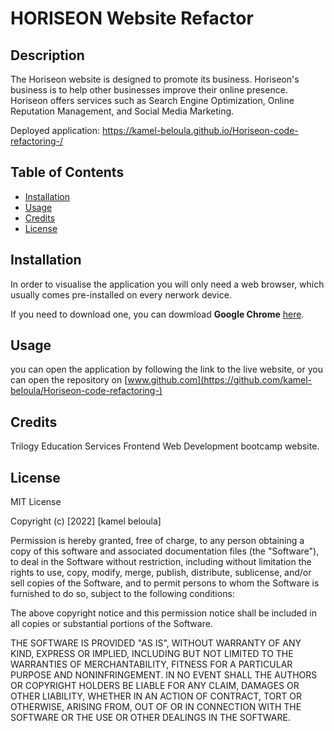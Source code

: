 # HORISEON Website Refactor

## Description

The Horiseon website is designed to promote its business. Horiseon's business is to help other businesses improve their online presence. Horiseon offers services such as Search Engine Optimization, Online Reputation Management, and Social Media Marketing.

Deployed application: https://kamel-beloula.github.io/Horiseon-code-refactoring-/

## Table of Contents


- [Installation](#installation)
- [Usage](#usage)
- [Credits](#credits)
- [License](#license)

## Installation
In order to visualise the application you will only need a web browser, which usually comes pre-installed on every nerwork device.

If you need to download one, you can dowmload **Google Chrome** [here](https://www.google.co.uk/chrome/).


## Usage
you can open the application by following the link to the live website, or you can open the repository on [www.github.com](https://github.com/kamel-beloula/Horiseon-code-refactoring-)


## Credits

Trilogy Education Services Frontend Web Development bootcamp website.



## License

MIT License

Copyright (c) [2022] [kamel beloula]

Permission is hereby granted, free of charge, to any person obtaining a copy of this software and associated documentation files (the "Software"), to deal in the Software without restriction, including without limitation the rights to use, copy, modify, merge, publish, distribute, sublicense, and/or sell copies of the Software, and to permit persons to whom the Software is furnished to do so, subject to the following conditions:

The above copyright notice and this permission notice shall be included in all copies or substantial portions of the Software.

THE SOFTWARE IS PROVIDED "AS IS", WITHOUT WARRANTY OF ANY KIND, EXPRESS OR IMPLIED, INCLUDING BUT NOT LIMITED TO THE WARRANTIES OF MERCHANTABILITY, FITNESS FOR A PARTICULAR PURPOSE AND NONINFRINGEMENT. IN NO EVENT SHALL THE AUTHORS OR COPYRIGHT HOLDERS BE LIABLE FOR ANY CLAIM, DAMAGES OR OTHER LIABILITY, WHETHER IN AN ACTION OF CONTRACT, TORT OR OTHERWISE, ARISING FROM, OUT OF OR IN CONNECTION WITH THE SOFTWARE OR THE USE OR OTHER DEALINGS IN THE SOFTWARE.
